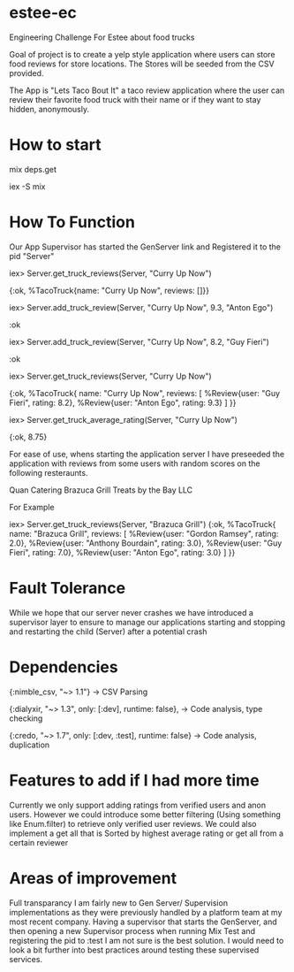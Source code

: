 # estee-ec
Engineering Challenge For Estee about food trucks

Goal of project is to create a yelp style application where users can store food reviews for store locations. The Stores will be seeded from the CSV provided.

The App is "Lets Taco Bout It" a taco review application where the user can review their favorite food truck with their name or if they want to stay hidden, anonymously. 

# How to start

mix deps.get

iex -S mix

# How To Function
Our App Supervisor has started the GenServer link and Registered it to the pid "Server"

iex> Server.get_truck_reviews(Server, "Curry Up Now")

{:ok, %TacoTruck{name: "Curry Up Now", reviews: []}}

iex> Server.add_truck_review(Server, "Curry Up Now", 9.3, "Anton Ego")

:ok

iex> Server.add_truck_review(Server, "Curry Up Now", 8.2, "Guy Fieri")

:ok

iex> Server.get_truck_reviews(Server, "Curry Up Now")

{:ok,
 %TacoTruck{
   name: "Curry Up Now",
   reviews: [
     %Review{user: "Guy Fieri", rating: 8.2},
     %Review{user: "Anton Ego", rating: 9.3}
   ]
 }}

iex> Server.get_truck_average_rating(Server, "Curry Up Now")

{:ok, 8.75}

For ease of use, whens starting the application server I have preseeded the application with reviews from some users with random scores on the following resteraunts.

Quan Catering
Brazuca Grill
Treats by the Bay LLC

For Example

iex> Server.get_truck_reviews(Server, "Brazuca Grill")
{:ok,
 %TacoTruck{
   name: "Brazuca Grill",
   reviews: [
     %Review{user: "Gordon Ramsey", rating: 2.0},
     %Review{user: "Anthony Bourdain", rating: 3.0},
     %Review{user: "Guy Fieri", rating: 7.0},
     %Review{user: "Anton Ego", rating: 3.0}
   ]
 }}

# Fault Tolerance
While we hope that our server never crashes we have introduced a supervisor layer to ensure to manage our applications starting and stopping and restarting the child (Server) after a potential crash

# Dependencies
{:nimble_csv, "~> 1.1"} -> CSV Parsing

{:dialyxir, "~> 1.3", only: [:dev], runtime: false}, -> Code analysis, type checking

{:credo, "~> 1.7", only: [:dev, :test], runtime: false} -> Code analysis, duplication

# Features to add if I had more time
Currently we only support adding ratings from verified users and anon users. However we could introduce some better filtering (Using something like Enum.filter) to retrieve only verified user reviews. We could also implement a get all that is Sorted by highest average rating or get all from a certain reviewer

# Areas of improvement
Full transparancy I am fairly new to Gen Server/ Supervision implementations as they were previously handled by a platform team at my most recent company. Having a supervisor that starts the GenServer, and then opening a new Supervisor process when running Mix Test and registering the pid to :test I am not sure is the best solution. I would need to look a bit further into best practices around testing these supervised services. 
